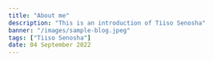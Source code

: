 ```yaml
---
title: "About me"
description: "This is an introduction of Tiiso Senosha"
banner: "/images/sample-blog.jpeg"
tags: ["Tiiso Senosha"]
date: 04 September 2022
---
```


